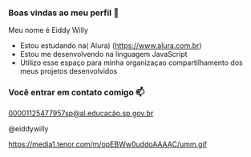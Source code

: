 ### Boas vindas ao meu perfil 💙

Meu nome é Eiddy Willy

- Estou estudando na( Alura) (https://www.alura.com.br)  
- Estou me desenvolvendo na linguagem JavaScript
- Utilizo esse espaço para minha organizaçao compartilhamento dos meus projetos desenvolvidos

### Você entrar em contato comigo 📫

00001125477957sp@al.educacão.sp.gov.br

@eiddywilly

https://media1.tenor.com/m/opEBWw0uddoAAAAC/umm.gif




































































































































































